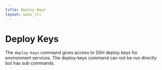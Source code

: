 ```yaml
---
title: Deploy Keys
layout: paas_cli
---
```


# Deploy Keys

The `deploy-keys` command gives access to SSH deploy keys for environment services. The deploy-keys command can not be run directly but has sub commands.
